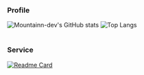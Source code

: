### Profile
![Mountainn-dev's GitHub stats](https://github-readme-stats.vercel.app/api?username=mountainn-dev&show_icons=true&theme=default)
![Top Langs](https://github-readme-stats.vercel.app/api/top-langs/?username=mountainn-dev&layout=compact&theme=default)
<br><br>
### Service
[![Readme Card](https://github-readme-stats.vercel.app/api/pin/?username=mountainn-dev&repo=busing&theme=default)](https://github.com/mountainn-dev/busing)
<!-- 
**mountainn-dev/mountainn-dev** is a ✨ _special_ ✨ repository because its `README.md` (this file) appears on your GitHub profile.

Here are some ideas to get you started:

- 🔭 I’m currently working on ...
- 🌱 I’m currently learning ...
- 👯 I’m looking to collaborate on ...
- 🤔 I’m looking for help with ...
- 💬 Ask me about ...
- 📫 How to reach me: ...
- 😄 Pronouns: ...
- ⚡ Fun fact: ... -->

